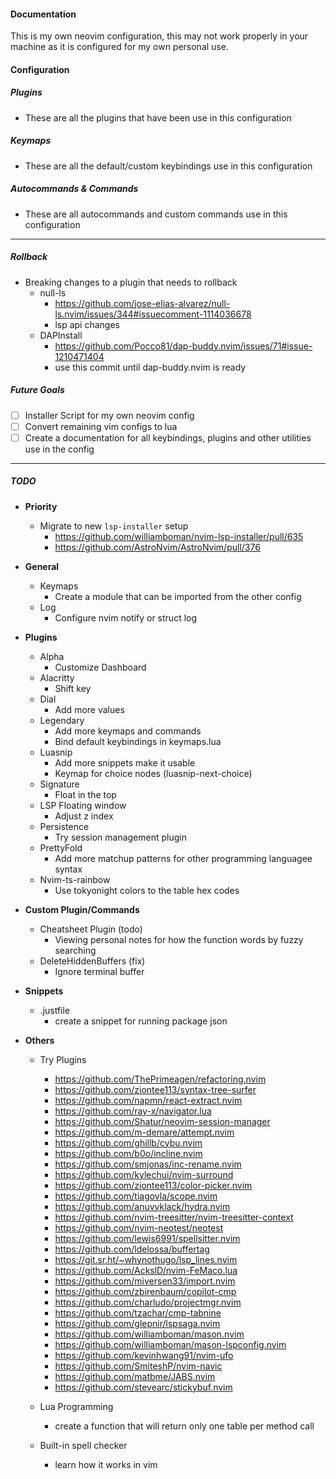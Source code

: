 #### Documentation

This is my own neovim configuration, this may not work properly in your machine as it is
configured for my own personal use.

#### Configuration

##### Plugins

- These are all the plugins that have been use in this configuration

##### Keymaps

- These are all the default/custom keybindings use in this configuration

##### Autocommands & Commands

- These are all autocommands and custom commands use in this configuration

---

##### Rollback

- Breaking changes to a plugin that needs to rollback
  - null-ls
    - https://github.com/jose-elias-alvarez/null-ls.nvim/issues/344#issuecomment-1114036678
    - lsp api changes
  - DAPInstall
    - https://github.com/Pocco81/dap-buddy.nvim/issues/71#issue-1210471404
    - use this commit until dap-buddy.nvim is ready

##### Future Goals

- [ ] Installer Script for my own neovim config
- [ ] Convert remaining vim configs to lua
- [ ] Create a documentation for all keybindings, plugins and other utilities use in the config

---

##### TODO

- **Priority**

  - Migrate to new `lsp-installer` setup
    - https://github.com/williamboman/nvim-lsp-installer/pull/635
    - https://github.com/AstroNvim/AstroNvim/pull/376

- **General**

  - Keymaps
    - Create a module that can be imported from the other config
  - Log
    - Configure nvim notify or struct log

- **Plugins**

  - Alpha
    - Customize Dashboard
  - Alacritty
    - Shift key
  - Dial
    - Add more values
  - Legendary
    - Add more keymaps and commands
    - Bind default keybindings in keymaps.lua
  - Luasnip
    - Add more snippets make it usable
    - Keymap for choice nodes (luasnip-next-choice)
  - Signature
    - Float in the top
  - LSP Floating window
    - Adjust z index
  - Persistence
    - Try session management plugin
  - PrettyFold
    - Add more matchup patterns for other programming languagee syntax
  - Nvim-ts-rainbow
    - Use tokyonight colors to the table hex codes

- **Custom Plugin/Commands**

  - Cheatsheet Plugin (todo)
    - Viewing personal notes for how the function words by fuzzy searching
  - DeleteHiddenBuffers (fix)
    - Ignore terminal buffer

- **Snippets**

  - .justfile
    - create a snippet for running package json

- **Others**

  - Try Plugins

    - https://github.com/ThePrimeagen/refactoring.nvim
    - https://github.com/ziontee113/syntax-tree-surfer
    - https://github.com/napmn/react-extract.nvim
    - https://github.com/ray-x/navigator.lua
    - https://github.com/Shatur/neovim-session-manager
    - https://github.com/m-demare/attempt.nvim
    - https://github.com/ghillb/cybu.nvim
    - https://github.com/b0o/incline.nvim
    - https://github.com/smjonas/inc-rename.nvim
    - https://github.com/kylechui/nvim-surround
    - https://github.com/ziontee113/color-picker.nvim
    - https://github.com/tiagovla/scope.nvim
    - https://github.com/anuvyklack/hydra.nvim
    - https://github.com/nvim-treesitter/nvim-treesitter-context
    - https://github.com/nvim-neotest/neotest
    - https://github.com/lewis6991/spellsitter.nvim
    - https://github.com/ldelossa/buffertag
    - https://git.sr.ht/~whynothugo/lsp_lines.nvim
    - https://github.com/AckslD/nvim-FeMaco.lua
    - https://github.com/miversen33/import.nvim
    - https://github.com/zbirenbaum/copilot-cmp
    - https://github.com/charludo/projectmgr.nvim
    - https://github.com/tzachar/cmp-tabnine
    - https://github.com/glepnir/lspsaga.nvim
    - https://github.com/williamboman/mason.nvim
    - https://github.com/williamboman/mason-lspconfig.nvim
    - https://github.com/kevinhwang91/nvim-ufo
    - https://github.com/SmiteshP/nvim-navic
    - https://github.com/matbme/JABS.nvim
    - https://github.com/stevearc/stickybuf.nvim

  - Lua Programming
    - create a function that will return only one table per method call
  - Built-in spell checker
    - learn how it works in vim
